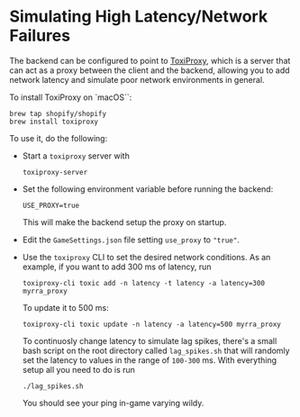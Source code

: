 # Simulating High Latency/Network Failures

The backend can be configured to point to [ToxiProxy](https://github.com/Shopify/toxiproxy), which is a server that can act as a proxy between the client and the backend, allowing you to add network latency and simulate poor network environments in general.

To install ToxiProxy on `macOS``:

```
brew tap shopify/shopify
brew install toxiproxy
```

To use it, do the following:

- Start a `toxiproxy` server with
    ```
    toxiproxy-server
    ```

- Set the following environment variable before running the backend:
    ```
    USE_PROXY=true
    ```
    This will make the backend setup the proxy on startup.
- Edit the `GameSettings.json` file setting `use_proxy` to `"true"`.
- Use the `toxiproxy` CLI to set the desired network conditions. As an example, if you want to add 300 ms of latency, run
    ```
    toxiproxy-cli toxic add -n latency -t latency -a latency=300 myrra_proxy
    ```
    To update it to 500 ms:
    ```
    toxiproxy-cli toxic update -n latency -a latency=500 myrra_proxy
    ```
    To continuosly change latency to simulate lag spikes, there's a small bash script on the root directory called `lag_spikes.sh` that will randomly set the latency to values in the range of `100-300` ms. With everything setup all you need to do is run
    ```
    ./lag_spikes.sh
    ``````
    You should see your ping in-game varying wildy.
